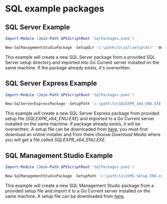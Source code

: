 # SQL example packages

## SQL Server Example

```powershell
Import-Module (Join-Path $PSScriptRoot 'SqlPackages.psm1')

New-SqlManagementStudioPackage -SetupDir 'c:\path\to\sql\setup\dir' -OutputDir 'c:\path\to\package\output\dir' -Force
```

This example will create a new SQL Server package from a provided SQL Server setup directory and imported into Go Current server installed on the same machine. If the package already exists, it's overwritten.

## SQL Server Express Example

```powershell
Import-Module (Join-Path $PSScriptRoot 'SqlPackages.psm1')

New-SqlServerExpressPackage -SetupPath 'c:\path\to\SQLEXPR_x64_ENU.EXE' -OutputDir 'c:\path\to\package\output\dir' -Force
```

This example will create a new SQL Server Express package from provided setup file (*SQLEXPR_x64_ENU.EXE*) and imported to a Go Current server installed on the same machine. If package already exists, it will be overwritten.
A setup file can be downloaded from [here](https://www.microsoft.com/en-us/sql-server/sql-server-editions-express), you must first download an online installer and from there choose *Download Media* where you will get a file called *SQLEXPR_x64_ENU.EXE*.

## SQL Management Studio Example

```powershell
Import-Module (Join-Path $PSScriptRoot 'SqlPackages.psm1')

New-SqlManagementStudioPackage -SetupPath 'c:\path\to\SSMS-Setup-ENU.exe' -OutputDir 'c:\path\to\package\output\dir' -Force -Server 'localhost' -Port 16652
```

This example will create a new SQL Management Studio package from a provided setup file and import it to a Go Current server installed on the same machine. 
A setup file can be downloaded from [here](https://docs.microsoft.com/en-us/sql/ssms/download-sql-server-management-studio-ssms).

